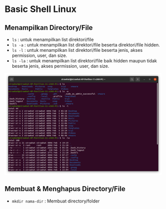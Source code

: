 # Basic Shell Linux

## Menampilkan Directory/File

- `ls`      : untuk menampilkan list direktori/file
- `ls -a`   : untuk menampilkan list direktori/file beserta direktori/file hidden.
- `ls -l`   : untuk menampilkan list direktori/file beserta jenis, akses permission, user, dan size.
- `ls -la`  : untuk menampilkan list direktori/file baik hidden maupun tidak beserta jenis, akses permission, user, dan size.

<p align="center"><img src="./assets/week-2/Basic-Shell-Linux/1.png"></p>

## Membuat & Menghapus Directory/File

- `mkdir nama-dir`      : Membuat directory/folder